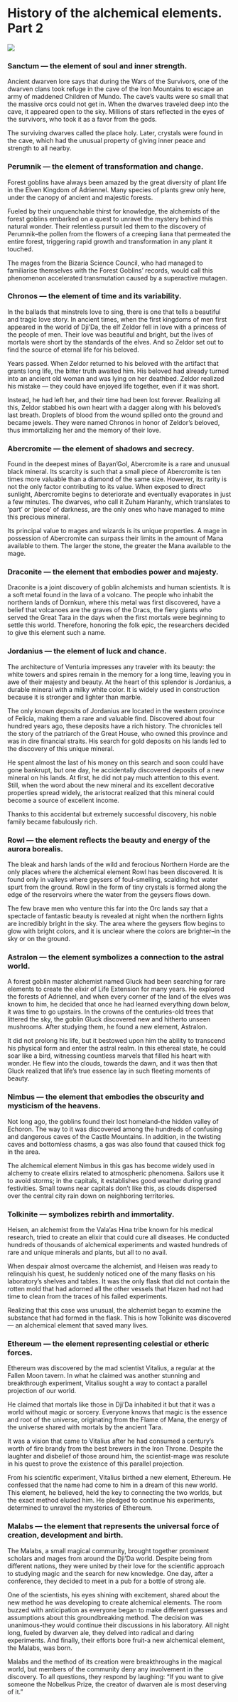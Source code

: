# History of the alchemical elements. Part 2

![](images/3Mendelef.2x.jpg)

### Sanctum — the element of soul and inner strength.
Ancient dwarven lore says that during the Wars of the Survivors, one of the dwarven clans took refuge in the cave of the Iron Mountains to escape an army of maddened Children of Mundo. The cave’s vaults were so small that the massive orcs could not get in. When the dwarves traveled deep into the cave, it appeared open to the sky. Millions of stars reflected in the eyes of the survivors, who took it as a favor from the gods.

The surviving dwarves called the place holy. Later, crystals were found in the cave, which had the unusual property of giving inner peace and strength to all nearby.

### Perumnik — the element of transformation and change.
Forest goblins have always been amazed by the great diversity of plant life in the Elven Kingdom of Adriennel. Many species of plants grew only here, under the canopy of ancient and majestic forests.

Fueled by their unquenchable thirst for knowledge, the alchemists of the forest goblins embarked on a quest to unravel the mystery behind this natural wonder. Their relentless pursuit led them to the discovery of Perumnik–the pollen from the flowers of a creeping liana that permeated the entire forest, triggering rapid growth and transformation in any plant it touched.

The mages from the Bizaria Science Council, who had managed to familiarise themselves with the Forest Goblins’ records, would call this phenomenon accelerated transmutation caused by a superactive mutagen.

### Chronos — the element of time and its variability.
In the ballads that minstrels love to sing, there is one that tells a beautiful and tragic love story. In ancient times, when the first kingdoms of men first appeared in the world of Dji’Da, the elf Zeldor fell in love with a princess of the people of men. Their love was beautiful and bright, but the lives of mortals were short by the standards of the elves. And so Zeldor set out to find the source of eternal life for his beloved.

Years passed. When Zeldor returned to his beloved with the artifact that grants long life, the bitter truth awaited him. His beloved had already turned into an ancient old woman and was lying on her deathbed. Zeldor realized his mistake — they could have enjoyed life together, even if it was short.

Instead, he had left her, and their time had been lost forever. Realizing all this, Zeldor stabbed his own heart with a dagger along with his beloved’s last breath. Droplets of blood from the wound spilled onto the ground and became jewels. They were named Chronos in honor of Zeldor’s beloved, thus immortalizing her and the memory of their love.

### Abercromite — the element of shadows and secrecy.
Found in the deepest mines of Bayan’Gol, Abercromite is a rare and unusual black mineral. Its scarcity is such that a small piece of Abercromite is ten times more valuable than a diamond of the same size. However, its rarity is not the only factor contributing to its value. When exposed to direct sunlight, Abercromite begins to deteriorate and eventually evaporates in just a few minutes. The dwarves, who call it Zuham Haranhy, which translates to ‘part’ or ‘piece’ of darkness, are the only ones who have managed to mine this precious mineral.

Its principal value to mages and wizards is its unique properties. A mage in possession of Abercromite can surpass their limits in the amount of Mana available to them. The larger the stone, the greater the Mana available to the mage.

### Draconite — the element that embodies power and majesty.
Draconite is a joint discovery of goblin alchemists and human scientists. It is a soft metal found in the lava of a volcano. The people who inhabit the northern lands of Dornkun, where this metal was first discovered, have a belief that volcanoes are the graves of the Dracs, the fiery giants who served the Great Tara in the days when the first mortals were beginning to settle this world. Therefore, honoring the folk epic, the researchers decided to give this element such a name.

### Jordanius — the element of luck and chance.
The architecture of Venturia impresses any traveler with its beauty: the white towers and spires remain in the memory for a long time, leaving you in awe of their majesty and beauty. At the heart of this splendor is Jordanius, a durable mineral with a milky white color. It is widely used in construction because it is stronger and lighter than marble.

The only known deposits of Jordanius are located in the western province of Felicia, making them a rare and valuable find. Discovered about four hundred years ago, these deposits have a rich history. The chronicles tell the story of the patriarch of the Great House, who owned this province and was in dire financial straits. His search for gold deposits on his lands led to the discovery of this unique mineral.

He spent almost the last of his money on this search and soon could have gone bankrupt, but one day, he accidentally discovered deposits of a new mineral on his lands. At first, he did not pay much attention to this event. Still, when the word about the new mineral and its excellent decorative properties spread widely, the aristocrat realized that this mineral could become a source of excellent income.

Thanks to this accidental but extremely successful discovery, his noble family became fabulously rich.

### Rowl — the element reflects the beauty and energy of the aurora borealis.
The bleak and harsh lands of the wild and ferocious Northern Horde are the only places where the alchemical element Rowl has been discovered. It is found only in valleys where geysers of foul-smelling, scalding hot water spurt from the ground. Rowl in the form of tiny crystals is formed along the edge of the reservoirs where the water from the geysers flows down.

The few brave men who venture this far into the Orc lands say that a spectacle of fantastic beauty is revealed at night when the northern lights are incredibly bright in the sky. The area where the geysers flow begins to glow with bright colors, and it is unclear where the colors are brighter–in the sky or on the ground.

### Astralon — the element symbolizes a connection to the astral world.
A forest goblin master alchemist named Gluck had been searching for rare elements to create the elixir of Life Extension for many years. He explored the forests of Adriennel, and when every corner of the land of the elves was known to him, he decided that once he had learned everything down below, it was time to go upstairs. In the crowns of the centuries-old trees that littered the sky, the goblin Gluck discovered new and hitherto unseen mushrooms. After studying them, he found a new element, Astralon.

It did not prolong his life, but it bestowed upon him the ability to transcend his physical form and enter the astral realm. In this ethereal state, he could soar like a bird, witnessing countless marvels that filled his heart with wonder. He flew into the clouds, towards the dawn, and it was then that Gluck realized that life’s true essence lay in such fleeting moments of beauty.

### Nimbus — the element that embodies the obscurity and mysticism of the heavens.
Not long ago, the goblins found their lost homeland–the hidden valley of Echoron. The way to it was discovered among the hundreds of confusing and dangerous caves of the Castle Mountains. In addition, in the twisting caves and bottomless chasms, a gas was also found that caused thick fog in the area.

The alchemical element Nimbus in this gas has become widely used in alchemy to create elixirs related to atmospheric phenomena. Sailors use it to avoid storms; in the capitals, it establishes good weather during grand festivities. Small towns near capitals don’t like this, as clouds dispersed over the central city rain down on neighboring territories.

### Tolkinite — symbolizes rebirth and immortality.
Heisen, an alchemist from the Vala’as Hina tribe known for his medical research, tried to create an elixir that could cure all diseases. He conducted hundreds of thousands of alchemical experiments and wasted hundreds of rare and unique minerals and plants, but all to no avail.

When despair almost overcame the alchemist, and Heisen was ready to relinquish his quest, he suddenly noticed one of the many flasks on his laboratory’s shelves and tables. It was the only flask that did not contain the rotten mold that had adorned all the other vessels that Hazen had not had time to clean from the traces of his failed experiments.

Realizing that this case was unusual, the alchemist began to examine the substance that had formed in the flask. This is how Tolkinite was discovered — an alchemical element that saved many lives.

### Ethereum — the element representing celestial or etheric forces.
Ethereum was discovered by the mad scientist Vitalius, a regular at the Fallen Moon tavern. In what he claimed was another stunning and breakthrough experiment, Vitalius sought a way to contact a parallel projection of our world.

He claimed that mortals like those in Dji’Da inhabited it but that it was a world without magic or sorcery. Everyone knows that magic is the essence and root of the universe, originating from the Flame of Mana, the energy of the universe shared with mortals by the ancient Tara.

It was a vision that came to Vitalius after he had consumed a century’s worth of fire brandy from the best brewers in the Iron Throne. Despite the laughter and disbelief of those around him, the scientist-mage was resolute in his quest to prove the existence of this parallel projection.

From his scientific experiment, Vitalius birthed a new element, Ethereum. He confessed that the name had come to him in a dream of this new world. This element, he believed, held the key to connecting the two worlds, but the exact method eluded him. He pledged to continue his experiments, determined to unravel the mysteries of Ethereum.

### Malabs — the element that represents the universal force of creation, development and birth.
The Malabs, a small magical community, brought together prominent scholars and mages from around the Dji’Da world. Despite being from different nations, they were united by their love for the scientific approach to studying magic and the search for new knowledge. One day, after a conference, they decided to meet in a pub for a bottle of strong ale.

One of the scientists, his eyes shining with excitement, shared about the new method he was developing to create alchemical elements. The room buzzed with anticipation as everyone began to make different guesses and assumptions about this groundbreaking method. The decision was unanimous-they would continue their discussions in his laboratory. All night long, fueled by dwarven ale, they delved into radical and daring experiments. And finally, their efforts bore fruit-a new alchemical element, the Malabs, was born.

Malabs and the method of its creation were breakthroughs in the magical world, but members of the community deny any involvement in the discovery. To all questions, they respond by laughing: “If you want to give someone the Nobelkus Prize, the creator of dwarven ale is most deserving of it.”